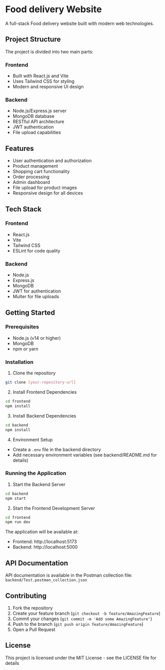 # Food delivery Website

A full-stack Food delivery website built with modern web technologies.

## Project Structure

The project is divided into two main parts:

### Frontend
- Built with React.js and Vite
- Uses Tailwind CSS for styling
- Modern and responsive UI design

### Backend
- Node.js/Express.js server
- MongoDB database
- RESTful API architecture
- JWT authentication
- File upload capabilities

## Features

- User authentication and authorization
- Product management
- Shopping cart functionality
- Order processing
- Admin dashboard
- File upload for product images
- Responsive design for all devices

## Tech Stack

### Frontend
- React.js
- Vite
- Tailwind CSS
- ESLint for code quality

### Backend
- Node.js
- Express.js
- MongoDB
- JWT for authentication
- Multer for file uploads

## Getting Started

### Prerequisites
- Node.js (v14 or higher)
- MongoDB
- npm or yarn

### Installation

1. Clone the repository
```bash
git clone [your-repository-url]
```

2. Install Frontend Dependencies
```bash
cd frontend
npm install
```

3. Install Backend Dependencies
```bash
cd backend
npm install
```

4. Environment Setup
- Create a `.env` file in the backend directory
- Add necessary environment variables (see backend/README.md for details)

### Running the Application

1. Start the Backend Server
```bash
cd backend
npm start
```

2. Start the Frontend Development Server
```bash
cd frontend
npm run dev
```

The application will be available at:
- Frontend: http://localhost:5173
- Backend: http://localhost:5000

## API Documentation

API documentation is available in the Postman collection file: `backend/Test.postman_collection.json`

## Contributing

1. Fork the repository
2. Create your feature branch (`git checkout -b feature/AmazingFeature`)
3. Commit your changes (`git commit -m 'Add some AmazingFeature'`)
4. Push to the branch (`git push origin feature/AmazingFeature`)
5. Open a Pull Request

## License

This project is licensed under the MIT License - see the LICENSE file for details

